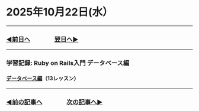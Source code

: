 # 2025年10月22日(水）

---

### [◀️前日へ](https://github.com/yuasys/chatty-journal/blob/main/2025/10/2025-10-21.md)&emsp;&emsp;&emsp;&emsp;[翌日へ▶️](https://github.com/yuasys/chatty-journal/blob/main/2025/10/2025-10-23.md)

---

### 学習記録: Ruby on Rails入門 データベース編

#### [データベース編](https://dotinstall.com/lessons/basic_rails_db)（13レッスン）


---

### [◀️前の記事へ](https://github.com/yuasys/chatty-journal/blob/main/2025/10/2025-10-21.md)&emsp;&emsp;&emsp;&emsp;[次の記事へ▶️](https://github.com/yuasys/chatty-journal/blob/main/2025/10/2025-10-22.md)

